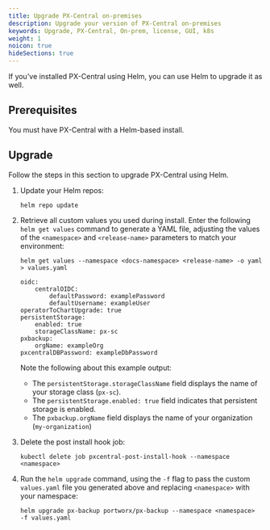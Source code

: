 ```yaml
---
title: Upgrade PX-Central on-premises
description: Upgrade your version of PX-Central on-premises
keywords: Upgrade, PX-Central, On-prem, license, GUI, k8s
weight: 1
noicon: true
hideSections: true
---
```


If you've installed PX-Central using Helm, you can use Helm to upgrade it as well.

## Prerequisites

You must have PX-Central with a Helm-based install.
## Upgrade

Follow the steps in this section to upgrade PX-Central using Helm.

1. Update your Helm repos:

    ```text
    helm repo update
    ```

2. Retrieve all custom values you used during install. Enter the following `helm get values` command to generate a YAML file, adjusting the values of the `<namespace>` and `<release-name>` parameters to match your environment:

    ```text
    helm get values --namespace <docs-namespace> <release-name> -o yaml > values.yaml
    ```

    ```
    oidc:
        centralOIDC:
            defaultPassword: examplePassword
            defaultUsername: exampleUser
    operatorToChartUpgrade: true
    persistentStorage:
        enabled: true
        storageClassName: px-sc
    pxbackup:
        orgName: exampleOrg
    pxcentralDBPassword: exampleDbPassword
    ```

    Note the following about this example output:

    * The `persistentStorage.storageClassName` field displays the name of your storage class (`px-sc`).
    * The `persistentStorage.enabled: true` field indicates that persistent storage is enabled.
    * The `pxbackup.orgName` field displays the name of your organization (`my-organization`)

3. Delete the post install hook job:

    ```text
    kubectl delete job pxcentral-post-install-hook --namespace <namespace>
    ```

4. Run the `helm upgrade` command, using the `-f` flag to pass the custom `values.yaml` file you generated above and replacing `<namespace>` with your namespace:

    ```text
    helm upgrade px-backup portworx/px-backup --namespace <namespace>  -f values.yaml
    ```